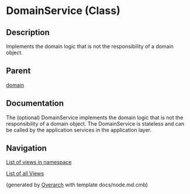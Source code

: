 
# DomainService (Class)
## Description
Implements the domain logic that is not the responsibility of a domain object.

## Parent
[domain](../../../../../software-development/architecture/blueprint/clean-architecture/domain.md)

## Documentation
The (optional) DomainService implements the domain logic that is not the responsibility of a domain object.
                The DomainService is stateless and can be called by the application services in the application layer.


## Navigation
[List of views in namespace](./views-in-namespace.md)

[List of all Views](../../../../../views.md)


(generated by [Overarch](https://github.com/soulspace-org/overarch) with template docs/node.md.cmb)
